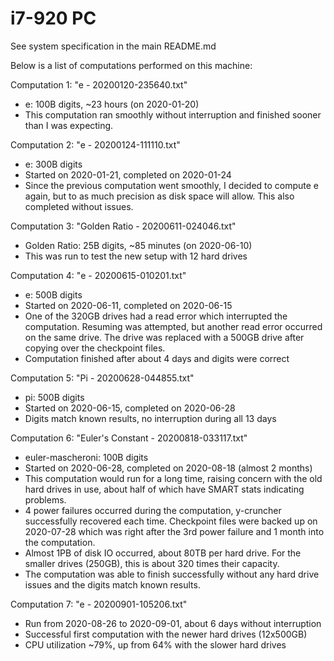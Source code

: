 # i7-920 PC

See system specification in the main README.md

Below is a list of computations performed on this machine:

Computation 1: "e - 20200120-235640.txt"
- e: 100B digits, ~23 hours (on 2020-01-20)
- This computation ran smoothly without interruption and finished sooner than I
was expecting.

Computation 2: "e - 20200124-111110.txt"
- e: 300B digits
- Started on 2020-01-21, completed on 2020-01-24
- Since the previous computation went smoothly, I decided to compute e again,
but to as much precision as disk space will allow. This also completed without
issues.

Computation 3: "Golden Ratio - 20200611-024046.txt"
- Golden Ratio: 25B digits, ~85 minutes (on 2020-06-10)
- This was run to test the new setup with 12 hard drives

Computation 4: "e - 20200615-010201.txt"
- e: 500B digits
- Started on 2020-06-11, completed on 2020-06-15
- One of the 320GB drives had a read error which interrupted the computation.
  Resuming was attempted, but another read error occurred on the same drive. The
  drive was replaced with a 500GB drive after copying over the checkpoint files.
- Computation finished after about 4 days and digits were correct

Computation 5: "Pi - 20200628-044855.txt"
- pi: 500B digits
- Started on 2020-06-15, completed on 2020-06-28
- Digits match known results, no interruption during all 13 days

Computation 6: "Euler's Constant - 20200818-033117.txt"
- euler-mascheroni: 100B digits
- Started on 2020-06-28, completed on 2020-08-18 (almost 2 months)
- This computation would run for a long time, raising concern with the old hard
  drives in use, about half of which have SMART stats indicating problems.
- 4 power failures occurred during the computation, y-cruncher successfully
  recovered each time. Checkpoint files were backed up on 2020-07-28 which was
  right after the 3rd power failure and 1 month into the computation.
- Almost 1PB of disk IO occurred, about 80TB per hard drive. For the smaller
  drives (250GB), this is about 320 times their capacity.
- The computation was able to finish successfully without any hard drive issues
  and the digits match known results.

Computation 7: "e - 20200901-105206.txt"
- Run from 2020-08-26 to 2020-09-01, about 6 days without interruption
- Successful first computation with the newer hard drives (12x500GB)
- CPU utilization ~79%, up from 64% with the slower hard drives
